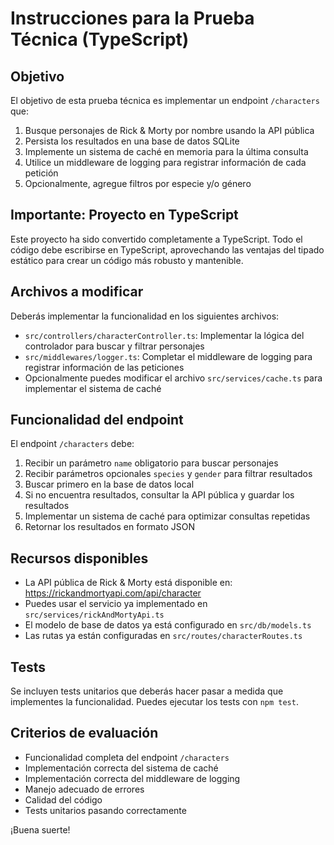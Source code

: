 # Instrucciones para la Prueba Técnica (TypeScript)

## Objetivo

El objetivo de esta prueba técnica es implementar un endpoint `/characters` que:

1. Busque personajes de Rick & Morty por nombre usando la API pública
2. Persista los resultados en una base de datos SQLite
3. Implemente un sistema de caché en memoria para la última consulta
4. Utilice un middleware de logging para registrar información de cada petición
5. Opcionalmente, agregue filtros por especie y/o género

## Importante: Proyecto en TypeScript

Este proyecto ha sido convertido completamente a TypeScript. Todo el código debe escribirse en TypeScript, aprovechando las ventajas del tipado estático para crear un código más robusto y mantenible.

## Archivos a modificar

Deberás implementar la funcionalidad en los siguientes archivos:

- `src/controllers/characterController.ts`: Implementar la lógica del controlador para buscar y filtrar personajes
- `src/middlewares/logger.ts`: Completar el middleware de logging para registrar información de las peticiones
- Opcionalmente puedes modificar el archivo `src/services/cache.ts` para implementar el sistema de caché

## Funcionalidad del endpoint

El endpoint `/characters` debe:

1. Recibir un parámetro `name` obligatorio para buscar personajes
2. Recibir parámetros opcionales `species` y `gender` para filtrar resultados
3. Buscar primero en la base de datos local
4. Si no encuentra resultados, consultar la API pública y guardar los resultados
5. Implementar un sistema de caché para optimizar consultas repetidas
6. Retornar los resultados en formato JSON

## Recursos disponibles

- La API pública de Rick & Morty está disponible en: https://rickandmortyapi.com/api/character
- Puedes usar el servicio ya implementado en `src/services/rickAndMortyApi.ts`
- El modelo de base de datos ya está configurado en `src/db/models.ts`
- Las rutas ya están configuradas en `src/routes/characterRoutes.ts`

## Tests

Se incluyen tests unitarios que deberás hacer pasar a medida que implementes la funcionalidad.
Puedes ejecutar los tests con `npm test`.

## Criterios de evaluación

- Funcionalidad completa del endpoint `/characters`
- Implementación correcta del sistema de caché
- Implementación correcta del middleware de logging
- Manejo adecuado de errores
- Calidad del código
- Tests unitarios pasando correctamente

¡Buena suerte!
